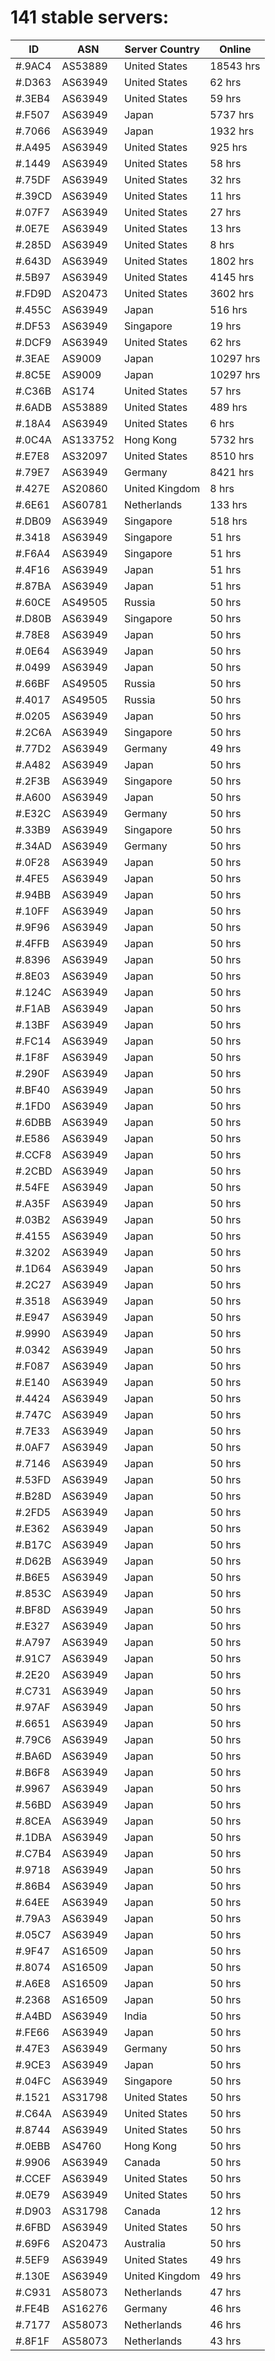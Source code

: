# 141 stable servers:

| ID | ASN | Server Country | Online |
| ------ | ------ | ------ | ------ |
| #.9AC4 | AS53889 | United States | 18543 hrs |
| #.D363 | AS63949 | United States | 62 hrs |
| #.3EB4 | AS63949 | United States | 59 hrs |
| #.F507 | AS63949 | Japan | 5737 hrs |
| #.7066 | AS63949 | Japan | 1932 hrs |
| #.A495 | AS63949 | United States | 925 hrs |
| #.1449 | AS63949 | United States | 58 hrs |
| #.75DF | AS63949 | United States | 32 hrs |
| #.39CD | AS63949 | United States | 11 hrs |
| #.07F7 | AS63949 | United States | 27 hrs |
| #.0E7E | AS63949 | United States | 13 hrs |
| #.285D | AS63949 | United States | 8 hrs |
| #.643D | AS63949 | United States | 1802 hrs |
| #.5B97 | AS63949 | United States | 4145 hrs |
| #.FD9D | AS20473 | United States | 3602 hrs |
| #.455C | AS63949 | Japan | 516 hrs |
| #.DF53 | AS63949 | Singapore | 19 hrs |
| #.DCF9 | AS63949 | United States | 62 hrs |
| #.3EAE | AS9009 | Japan | 10297 hrs |
| #.8C5E | AS9009 | Japan | 10297 hrs |
| #.C36B | AS174 | United States | 57 hrs |
| #.6ADB | AS53889 | United States | 489 hrs |
| #.18A4 | AS63949 | United States | 6 hrs |
| #.0C4A | AS133752 | Hong Kong | 5732 hrs |
| #.E7E8 | AS32097 | United States | 8510 hrs |
| #.79E7 | AS63949 | Germany | 8421 hrs |
| #.427E | AS20860 | United Kingdom | 8 hrs |
| #.6E61 | AS60781 | Netherlands | 133 hrs |
| #.DB09 | AS63949 | Singapore | 518 hrs |
| #.3418 | AS63949 | Singapore | 51 hrs |
| #.F6A4 | AS63949 | Singapore | 51 hrs |
| #.4F16 | AS63949 | Japan | 51 hrs |
| #.87BA | AS63949 | Japan | 51 hrs |
| #.60CE | AS49505 | Russia | 50 hrs |
| #.D80B | AS63949 | Singapore | 50 hrs |
| #.78E8 | AS63949 | Japan | 50 hrs |
| #.0E64 | AS63949 | Japan | 50 hrs |
| #.0499 | AS63949 | Japan | 50 hrs |
| #.66BF | AS49505 | Russia | 50 hrs |
| #.4017 | AS49505 | Russia | 50 hrs |
| #.0205 | AS63949 | Japan | 50 hrs |
| #.2C6A | AS63949 | Singapore | 50 hrs |
| #.77D2 | AS63949 | Germany | 49 hrs |
| #.A482 | AS63949 | Japan | 50 hrs |
| #.2F3B | AS63949 | Singapore | 50 hrs |
| #.A600 | AS63949 | Japan | 50 hrs |
| #.E32C | AS63949 | Germany | 50 hrs |
| #.33B9 | AS63949 | Singapore | 50 hrs |
| #.34AD | AS63949 | Germany | 50 hrs |
| #.0F28 | AS63949 | Japan | 50 hrs |
| #.4FE5 | AS63949 | Japan | 50 hrs |
| #.94BB | AS63949 | Japan | 50 hrs |
| #.10FF | AS63949 | Japan | 50 hrs |
| #.9F96 | AS63949 | Japan | 50 hrs |
| #.4FFB | AS63949 | Japan | 50 hrs |
| #.8396 | AS63949 | Japan | 50 hrs |
| #.8E03 | AS63949 | Japan | 50 hrs |
| #.124C | AS63949 | Japan | 50 hrs |
| #.F1AB | AS63949 | Japan | 50 hrs |
| #.13BF | AS63949 | Japan | 50 hrs |
| #.FC14 | AS63949 | Japan | 50 hrs |
| #.1F8F | AS63949 | Japan | 50 hrs |
| #.290F | AS63949 | Japan | 50 hrs |
| #.BF40 | AS63949 | Japan | 50 hrs |
| #.1FD0 | AS63949 | Japan | 50 hrs |
| #.6DBB | AS63949 | Japan | 50 hrs |
| #.E586 | AS63949 | Japan | 50 hrs |
| #.CCF8 | AS63949 | Japan | 50 hrs |
| #.2CBD | AS63949 | Japan | 50 hrs |
| #.54FE | AS63949 | Japan | 50 hrs |
| #.A35F | AS63949 | Japan | 50 hrs |
| #.03B2 | AS63949 | Japan | 50 hrs |
| #.4155 | AS63949 | Japan | 50 hrs |
| #.3202 | AS63949 | Japan | 50 hrs |
| #.1D64 | AS63949 | Japan | 50 hrs |
| #.2C27 | AS63949 | Japan | 50 hrs |
| #.3518 | AS63949 | Japan | 50 hrs |
| #.E947 | AS63949 | Japan | 50 hrs |
| #.9990 | AS63949 | Japan | 50 hrs |
| #.0342 | AS63949 | Japan | 50 hrs |
| #.F087 | AS63949 | Japan | 50 hrs |
| #.E140 | AS63949 | Japan | 50 hrs |
| #.4424 | AS63949 | Japan | 50 hrs |
| #.747C | AS63949 | Japan | 50 hrs |
| #.7E33 | AS63949 | Japan | 50 hrs |
| #.0AF7 | AS63949 | Japan | 50 hrs |
| #.7146 | AS63949 | Japan | 50 hrs |
| #.53FD | AS63949 | Japan | 50 hrs |
| #.B28D | AS63949 | Japan | 50 hrs |
| #.2FD5 | AS63949 | Japan | 50 hrs |
| #.E362 | AS63949 | Japan | 50 hrs |
| #.B17C | AS63949 | Japan | 50 hrs |
| #.D62B | AS63949 | Japan | 50 hrs |
| #.B6E5 | AS63949 | Japan | 50 hrs |
| #.853C | AS63949 | Japan | 50 hrs |
| #.BF8D | AS63949 | Japan | 50 hrs |
| #.E327 | AS63949 | Japan | 50 hrs |
| #.A797 | AS63949 | Japan | 50 hrs |
| #.91C7 | AS63949 | Japan | 50 hrs |
| #.2E20 | AS63949 | Japan | 50 hrs |
| #.C731 | AS63949 | Japan | 50 hrs |
| #.97AF | AS63949 | Japan | 50 hrs |
| #.6651 | AS63949 | Japan | 50 hrs |
| #.79C6 | AS63949 | Japan | 50 hrs |
| #.BA6D | AS63949 | Japan | 50 hrs |
| #.B6F8 | AS63949 | Japan | 50 hrs |
| #.9967 | AS63949 | Japan | 50 hrs |
| #.56BD | AS63949 | Japan | 50 hrs |
| #.8CEA | AS63949 | Japan | 50 hrs |
| #.1DBA | AS63949 | Japan | 50 hrs |
| #.C7B4 | AS63949 | Japan | 50 hrs |
| #.9718 | AS63949 | Japan | 50 hrs |
| #.86B4 | AS63949 | Japan | 50 hrs |
| #.64EE | AS63949 | Japan | 50 hrs |
| #.79A3 | AS63949 | Japan | 50 hrs |
| #.05C7 | AS63949 | Japan | 50 hrs |
| #.9F47 | AS16509 | Japan | 50 hrs |
| #.8074 | AS16509 | Japan | 50 hrs |
| #.A6E8 | AS16509 | Japan | 50 hrs |
| #.2368 | AS16509 | Japan | 50 hrs |
| #.A4BD | AS63949 | India | 50 hrs |
| #.FE66 | AS63949 | Japan | 50 hrs |
| #.47E3 | AS63949 | Germany | 50 hrs |
| #.9CE3 | AS63949 | Japan | 50 hrs |
| #.04FC | AS63949 | Singapore | 50 hrs |
| #.1521 | AS31798 | United States | 50 hrs |
| #.C64A | AS63949 | United States | 50 hrs |
| #.8744 | AS63949 | United States | 50 hrs |
| #.0EBB | AS4760 | Hong Kong | 50 hrs |
| #.9906 | AS63949 | Canada | 50 hrs |
| #.CCEF | AS63949 | United States | 50 hrs |
| #.0E79 | AS63949 | United States | 50 hrs |
| #.D903 | AS31798 | Canada | 12 hrs |
| #.6FBD | AS63949 | United States | 50 hrs |
| #.69F6 | AS20473 | Australia | 50 hrs |
| #.5EF9 | AS63949 | United States | 49 hrs |
| #.130E | AS63949 | United Kingdom | 49 hrs |
| #.C931 | AS58073 | Netherlands | 47 hrs |
| #.FE4B | AS16276 | Germany | 46 hrs |
| #.7177 | AS58073 | Netherlands | 46 hrs |
| #.8F1F | AS58073 | Netherlands | 43 hrs |

